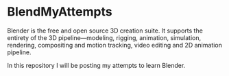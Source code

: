 # BlendMyAttempts
Blender is the free and open source 3D creation suite. It supports the entirety of the 3D pipeline—modeling, rigging, animation, simulation, rendering, compositing and motion tracking, video editing and 2D animation pipeline.

In this repository I will be posting my attempts to learn Blender. 
